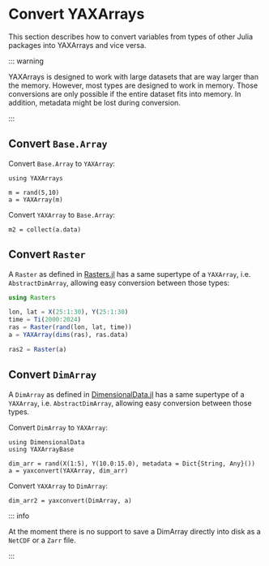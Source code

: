 # Convert YAXArrays

This section describes how to convert variables from types of other Julia packages into YAXArrays and vice versa.


::: warning

YAXArrays is designed to work with large datasets that are way larger than the memory.
However, most types are designed to work in memory.
Those conversions are only possible if the entire dataset fits into memory.
In addition, metadata might be lost during conversion.

:::


## Convert `Base.Array`

Convert `Base.Array` to `YAXArray`:

````@example convert
using YAXArrays

m = rand(5,10)
a = YAXArray(m)
````

Convert `YAXArray` to `Base.Array`:

````@example convert
m2 = collect(a.data)
````

## Convert `Raster`

A `Raster` as defined in [Rasters.jl](https://rafaqz.github.io/Rasters.jl/stable/) has a same supertype of a `YAXArray`, i.e. `AbstractDimArray`, allowing easy conversion between those types:

````julia
using Rasters

lon, lat = X(25:1:30), Y(25:1:30)
time = Ti(2000:2024)
ras = Raster(rand(lon, lat, time))
a = YAXArray(dims(ras), ras.data)
````

````julia
ras2 = Raster(a)
````

## Convert `DimArray`

A `DimArray` as defined in [DimensionalData.jl](https://rafaqz.github.io/DimensionalData.jl/dev/dimarrays) has a same supertype of a `YAXArray`, i.e. `AbstractDimArray`, allowing easy conversion between those types.

Convert `DimArray` to `YAXArray`:

````@example convert
using DimensionalData
using YAXArrayBase

dim_arr = rand(X(1:5), Y(10.0:15.0), metadata = Dict{String, Any}())
a = yaxconvert(YAXArray, dim_arr)
````

Convert `YAXArray` to `DimArray`:

````@example convert
dim_arr2 = yaxconvert(DimArray, a)
````

::: info

At the moment there is no support to save a DimArray directly into disk as a `NetCDF` or a `Zarr` file.

:::